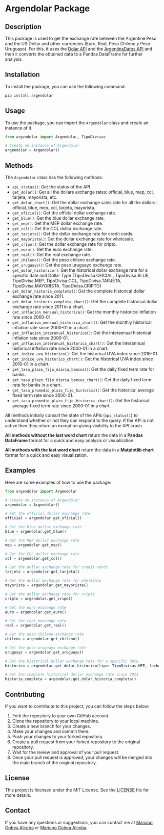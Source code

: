 # Argendolar Package

## Description

This package is used to get the exchange rate between the Argentine Peso and the US Dollar and other currencies (Euro, Real, Peso Chileno y Peso Uruguayo). For this, it uses the [Dolar API](https://dolarapi.com) and the [ArgentinaDatos API](https://argentinadatos.com/docs/) and then it converts the obtained data to a Pandas DataFrame for further analysis.

## Installation

To install the package, you can use the following command:

```bash
pip install argendolar
```

## Usage

To use the package, you can import the `Argendolar` class and create an instance of it. 
 
```python
from argendolar import Argendolar, TipoDivisas

# Create an instance of Argendolar
argendolar = Argendolar()
```

## Methods

The `Argendolar` class has the following methods:

- `api_status()`: Get the status of the API.
- `get_dolar()`: Get all the dollars exchange rates: official, blue, mep, ccl, tarjeta, mayorista, etc. 
- `get_dolar_chart()`: Get the dollar exchange sales rate for all the dollars: official, blue, mep, ccl, tarjeta, mayorista.
- `get_oficial()`: Get the official dollar exchange rate.
- `get_blue()`: Get the blue dollar exchange rate.
- `get_mep()`: Get the MEP dollar exchange rate.
- `get_ccl()`: Get the CCL dollar exchange rate.
- `get_tarjeta()`: Get the dollar exchange rate for credit cards.
- `get_mayorista()`: Get the dollar exchange rate for wholesale.
- `get_cripo()`: Get the dollar exchange rate for cripto.
- `get_euro()`: Get the euro exchange rate.
- `get_real()`: Get the real exchange rate.
- `get_chileno()`: Get the peso chileno exchange rate.
- `get_uruguayo()`: Get the peso uruguayo exchange rate.
- `get_dolar_historico()`: Get the historical dollar exchange rate for a specific date and Dollar Type (TipoDivisa.OFICIAL, TipoDivisa.BLUE, TipoDivisa.MEP, TipoDivisa.CCL, TipoDivisa.TARJETA, TipoDivisa.MAYORISTA, TipoDivisa.CRIPTO)
- `get_dolar_historia_completa()`: Get the complete historical dollar exchange rate since 2011.
- `get_dolar_historia_completa_chart()`: Get the complete historical dollar exchange rate since 2011 in a chart.
- `get_inflacion_mensual_historica()`: Get the monthly historical inflation rate since 2000-01.
- `get_inflacion_mensual_historica_chart()`: Get the monthly historical inflation rate since 2000-01 in a chart.
- `get_inflacion_interanual_historica()`: Get the interannual historical inflation rate since 2000-01.
- `get_inflacion_interanual_historica_chart()`: Get the interannual historical inflation rate since 2000-01 in a chart.
- `get_indice_uva_historico()`: Get the historical UVA index since 2016-01.
- `get_indice_uva_historico_chart()`: Get the historical UVA index since 2016-01 in a chart.
- `get_tasa_plazo_fijo_diaria_bancos()`: Get the daily fixed term rate for banks.
- `get_tasa_plazo_fijo_diaria_bancos_chart()`: Get the daily fixed term rate for banks in a chart.
- `get_tasa_promedio_plazo_fijo_historica()`: Get the historical average fixed term rate since 2000-01.
- `get_tasa_promedio_plazo_fijo_historica_chart()`: Get the historical average fixed term rate since 2000-01 in a chart.

All methods initially consult the state of the APIs (`api_status()`) to understand whether or not they can respond to the query. If the API is not active then they return an exception giving visibility to the API crash.

**All methods without the last word chart** return the data in a **Pandas DataFrame** format for a quick and easy analysis or visualization.

**All methods with the last word chart** return the data in a **Matplotlib chart** format for a quick and easy visualization.

## Examples

Here are some examples of how to use the package:

```python
from argendolar import Argendolar

# Create an instance of Argendolar
argendolar = Argendolar()

# Get the official dollar exchange rate
official = argendolar.get_oficial()

# Get the blue dollar exchange rate
blue = argendolar.get_blue()

# Get the MEP dollar exchange rate
mep = argendolar.get_mep()

# Get the CCL dollar exchange rate
ccl = argendolar.get_ccl()

# Get the dollar exchange rate for credit cards
tarjeta = argendolar.get_tarjeta()

# Get the dollar exchange rate for wholesale
mayorista = argendolar.get_mayorista()

# Get the dollar exchange rate for cripto
cripto = argendolar.get_cripo()

# Get the euro exchange rate
euro = argendolar.get_euro()

# Get the real exchange rate
real = argendolar.get_real()

# Get the peso chileno exchange rate
chileno = argendolar.get_chileno()

# Get the peso uruguayo exchange rate
uruguayo = argendolar.get_uruguayo()

# Get the historical dollar exchange rate for a specific date
historico = argendolar.get_dolar_historico(tipo: TipoDivisas.MEP, fecha='2022-01-01')

# Get the complete historical dollar exchange rate since 2011
historia_completa = argendolar.get_dolar_historia_completa()
```

## Contributing

If you want to contribute to this project, you can follow the steps below:

1. Fork the repository to your own GitHub account.
2. Clone the repository to your local machine.
3. Create a new branch for your changes.
4. Make your changes and commit them.
5. Push your changes to your forked repository.
6. Create a pull request from your forked repository to the original repository.
7. Wait for the review and approval of your pull request.
8. Once your pull request is approved, your changes will be merged into the main branch of the original repository.

## License

This project is licensed under the MIT License. See the [LICENSE](LICENSE) file for more details.

## Contact

If you have any questions or suggestions, you can contact me at [Mariano Gobea Alcoba](mailto:gobeamariano@gmail.com) or [Mariano Gobea Alcoba](https://www.linkedin.com/in/mariano-gobea-alcoba/).